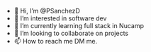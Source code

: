 - 👋 Hi, I’m @PSanchezD
- 👀 I’m interested in software dev
- 🌱 I’m currently learning full stack in Nucamp
- 💞️ I’m looking to collaborate on projects
- 📫 How to reach me DM me.

<!---
PSanchezD/PSanchezD is a ✨ special ✨ repository because its `README.md` (this file) appears on your GitHub profile.
You can click the Preview link to take a look at your changes.
--->
